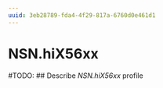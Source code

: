 ```yaml
---
uuid: 3eb28789-fda4-4f29-817a-6760d0e461d1
---
```



# NSN.hiX56xx


#TODO: ## Describe *NSN.hiX56xx* profile

